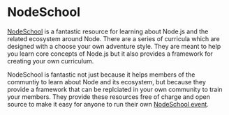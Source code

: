 # NodeSchool

[NodeSchool](http://nodeschool.io) is a fantastic resource for learning about
Node.js and the related ecosystem around Node. There are a series of curricula
which are designed with a choose your own adventure style. They are meant to
help you learn core concepts of Node.js but it also provides a framework for
creating your own curriculum.

NodeSchool is fantastic not just because it helps members of the communtiy to
learn about Node and its ecosystem, but because they provide a framework that
can be replciated in your own community to train your members. They provide
these resources free of charge and open source to make it easy for anyone to
run their own [NodeSchool event](http://nodeschool.io/host.html).